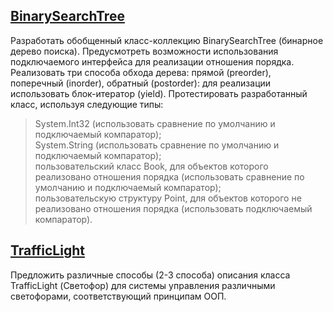## [BinarySearchTree](https://github.com/akimlyubchenko/Training-Summer-Express-2018/tree/master/NET.S.2018.Lyubchenko.16/BinarySearchTree)
 Разработать обобщенный класс-коллекцию BinarySearchTree (бинарное дерево поиска). Предусмотреть возможности использования подключаемого интерфейса для реализации отношения порядка. Реализовать три способа обхода дерева: прямой (preorder), поперечный (inorder), обратный (postorder): для реализации использовать блок-итератор (yield). Протестировать разработанный класс, используя следующие типы:
> System.Int32 (использовать сравнение по умолчанию и подключаемый компаратор);<br>
> System.String (использовать сравнение по умолчанию и подключаемый компаратор);<br>
> пользовательский класс Book, для объектов которого реализовано отношения порядка (использовать сравнение по умолчанию и подключаемый компаратор);<br>
> пользовательскую структуру Point, для объектов которого не реализовано отношения порядка (использовать подключаемый компаратор).

## [TrafficLight](https://github.com/akimlyubchenko/Training-Summer-Express-2018/tree/master/NET.S.2018.Lyubchenko.16/TrafficLight)
Предложить различные способы (2-3 способа) описания класса TrafficLight (Светофор) для системы управления различными светофорами, соответствующий принципам ООП.
